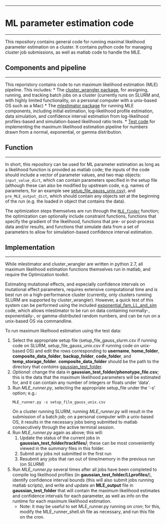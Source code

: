 ----------------------------
# ML parameter estimation code
----------------------------
This repository contains general code for running maximal likelihood parameter estimation on a cluster. It contains python code for managing cluster job submissions, as well as matlab code to handle the MLE.

## Components and pipeline
--------------------------
This reporistory contains code to run maximum likelihood estimation (MLE) pipeline. This includes:
    * The [cluster_wrangler package](cluster_wrangler), for assigning, running, and tracking batch jobs on a cluster (currently runs on SLURM and, with highly limited functionality, on a personal computer with a unix-based OS such as a Mac)
    * The [mlestimator package](mlestimator) for running MLE components, including initial estimation, log-likelihood profile estimation, data simulation, and confidence interval estimation from log-likelihood profiles-based and simulation-based likelihood ratio tests.
    * [Test code](exponential_fam_LL_and_sim) for implementing the maximum likelihood estimation pipeline for numbers drawn from a normal, exponential, or gamma distribution.

## Function
-----------
In short, this repository can be used for ML parameter estimation as long as a likelihood function is provided as matlab code; the inputs of the code should include a vector of parameter values, and two map objects: `input_value_dict`, which can contain parameters specified in the setup file (although these can also be modified by upstream code, e.g. names of parameters, for an example see [setup_file_gauss_unix.csv](setup_file_gauss_unix.csv)), and `pre_MLE_output_dict`, which should contain any objects set at the beginning of the run (e.g. the loaded in object that contains the data).

The optimization steps themselves are run through the [`MLE_finder`](mle_finder/MLE_finder.m) function; the optimization can optionally include constraint functions, functions that specify the gradient of the likelihood, functions that pre- or post-process data and/or results, and functions that simulate data from a set of parameters to allow for simulation-based confidence interval estimation.

## Implementation
-----------------
While mlestimator and cluster_wrangler are written in python 2.7, all maximum likelihood estimation functions themselves run in matlab, and require the Optimization toolkit.

Estimating mutational effects, and especially confidence intervals on mutational effect parameters, requires extensive computational time and is best run on a high-performance cluster (currently, only clusters running SLURM are supported by cluster_wrangler). However, a quick test of this system can be performed using the included [exponential_fam_LL_and_sim](exponential_fam_LL_and_sim) code, which allows mlestimator to be run on data containing normally-, exponentially-, or gamma-distributed random numbers, and can be run on a unix-based OS via commandline.

To run maximum likelhood estimation using the test data:

1. Select the appropriate setup file (setup_file_gauss_slurm.csv if running code on SLURM, setup_file_gauss_unix.csv if running code on unix-based OS) and edit the rows corresponding to **username**, **home_folder**, **composite_data_folder**, **backup_folder**, **code_folder**, and **temp_storage_folder**. **composite_data_folder** should be the path to the directory that *contains* [gaussian_test_folder](data/gaussian_test_folder).
1. *Optional:* change the data in **gaussian_test_folder/phenotype_file.csv**; this is the data that the maximum likelihood parameters will be estimated for, and it can contain any number of integers or floats under 'data'.
1. Run *MLE_runner.py*, selecting the appropriate setup_file under the '-s' option; e.g.:
    ```
    MLE_runner.py -s setup_file_gauss_unix.csv
    ```
    On a cluster running SLURM, running *MLE_runner.py* will result in the submission of a batch job; on a personal computer with a unix-based OS, it results in the necessary jobs being submitted to matlab consecutively through the active terminal session.
1. Run *MLE_runner.py* again as above; this will:
    1. Update the status of the current jobs in **gaussian_test_folder/trackfiles/**; these can be most conveniently viewed in the *summary* files in this folder.
    1. Submit any jobs not submitted in the first run
    1. Resubmit any jobs that ran out of time/memory in the previous run (on SLURM)
1. Run *MLE_runner.py* several times after all jobs have been completed to compile log likelihood profiles (in **gaussian_test_folder/LLprofiles/**), identify confidence interval bounds (this will also submit jobs running matlab scripts), and write and update an **MLE_output** file in **gaussian_test_folder** that will contain the maximum likelihood estimates and confidence intervals for each parameter, as well as info on the runtime for each maximum likelihood estimation.
	* Note: it may be useful to set MLE_runner.py running on *cron*; for this, modify the MLE_runner_shell.sh file as necessary, and run this file on the cron.



